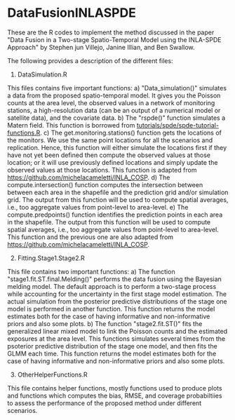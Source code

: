 # DataFusionINLASPDE

These are the R codes to implement the method discussed in the paper "Data Fusion in a Two-stage Spatio-Temporal Model using the INLA-SPDE Approach" by Stephen jun Villejo, Janine Illian, and Ben Swallow.

The following provides a description of the different files:

1. DataSimulation.R

  This files contains five important functions:
    a) "Data_simulation()" simulates a data from the proposed spatio-temporal model. It gives you the Poisson counts at the area level, the observed values in a network of monitoring stations, a high-resolution data (can be an output of a numerical model or satellite data), and the covariate data.
    b) The "rspde()" function simulates a Matern field. This function is borrowed from [tutorials/spde/spde-tutorial-functions.R](https://github.com/grantbrown/inla/blob/master/tutorials/spde/spde-tutorial-functions.R).
    c) The get.monitoring.stations() function gets the locations of the monitors. We use the same point locations for all the scenarios and replication. Hence, this function will either simulate the locations first if they have not yet been defined then compute the observed values at those location; or it will use previously defined locations and simply update the observed values at those locations. This function is adapted from https://github.com/michelacameletti/INLA_COSP. 
    d) The compute.intersection() function computes the intersection between between each area in the shapefile and the prediction grid and/or simulation grid. The output from this function will be used to compute spatial averages, i.e., too aggregate values from point-level to area-level. 
    e) The compute.predpoints() function identifies the prediction points in each area in the shapefile. The output from this function will be used to compute spatial averages, i.e., too aggregate values from point-level to area-level. This function and the previous one are also adapted from https://github.com/michelacameletti/INLA_COSP. 

  
2. Fitting.Stage1.Stage2.R 

  This file contains two important functions: a) The function "stage1.fit.ST.final.Melding()" performs the data fusion using the Bayesian melding model. The default approach is to perform a two-stage process while accounting for the uncertainty in the first stage model estimation. The actual simulation from the posterior predictive distributions of the stage one model is performed in another function. This function returns the model estimates both for the case of having informative and non-informative priors and also some plots. b) The function "stage2.fit.ST()" fits the generalized linear mixed model to link the Poisson counts and the estimated exposures at the area level. This functions simulates several times from the psoterior predictive distribution of the stage one model, and then fits the GLMM each time. This function returns the model estimates both for the case of having informative and non-informative priors and also some plots.
  
  3. OtherHelperFunctions.R
  
  This file contains helper functions, mostly functions used to produce plots and functions which computes the bias, RMSE, and coverage probabiltiies to assess the performance of the proposed method under different scenarios.
  
  
